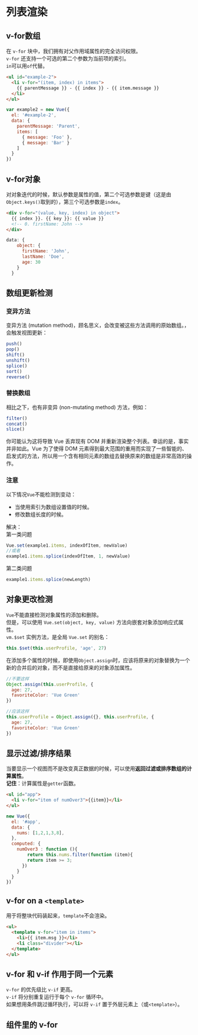 # 列表渲染

## v-for数组
在 `v-for` 块中，我们拥有对父作用域属性的完全访问权限。  
`v-for` 还支持一个可选的第二个参数为当前项的索引。  
`in`可以用`of`代替。
```html
<ul id="example-2">
  <li v-for="(item, index) in items">
    {{ parentMessage }} - {{ index }} - {{ item.message }}
  </li>
</ul>
```
```js
var example2 = new Vue({
  el: '#example-2',
  data: {
    parentMessage: 'Parent',
    items: [
      { message: 'Foo' },
      { message: 'Bar' }
    ]
  }
})
```

## v-for对象
对对象迭代的时候，默认参数是属性的值，第二个可选参数是键（这是由`Object.keys()`取到的），第三个可选参数是`index`。
```html
<div v-for="(value, key, index) in object">
  {{ index }}. {{ key }}: {{ value }}
  <!-- 0. firstName: John -->
</div>
```
```js
data: {
    object: {
      firstName: 'John',
      lastName: 'Doe',
      age: 30
    }
  }
```

## 数组更新检测
### 变异方法
变异方法 (mutation method)，顾名思义，会改变被这些方法调用的原始数组。，会触发视图更新：
```js
push()
pop()
shift()
unshift()
splice()
sort()
reverse()
```
### 替换数组
相比之下，也有非变异 (non-mutating method) 方法，例如：
```js
filter()
concat()
slice()
```
你可能认为这将导致 Vue 丢弃现有 DOM 并重新渲染整个列表。幸运的是，事实并非如此。Vue 为了使得 DOM 元素得到最大范围的重用而实现了一些智能的、启发式的方法，所以用一个含有相同元素的数组去替换原来的数组是非常高效的操作。

### 注意
以下情况`Vue`不能检测到变动：
- 当使用索引为数组设置值的时候。
- 修改数组长度的时候。

解决：  
第一类问题
```js
Vue.set(example1.items, indexOfItem, newValue)
//或者
example1.items.splice(indexOfItem, 1, newValue)
```
第二类问题
```js
example1.items.splice(newLength)
```


## 对象更改检测
`Vue`不能直接检测对象属性的添加和删除。  
但是，可以使用 `Vue.set(object, key, value)` 方法向嵌套对象添加响应式属性。  
`vm.$set` 实例方法，是全局 `Vue.set` 的别名：
```js
this.$set(this.userProfile, 'age', 27)
```

在添加多个属性的时候，即使用`Object.assign`时，应该将原来的对象替换为一个新的合并后的对象，而不是直接给原来的对象添加属性。
```js
//不要这样
Object.assign(this.userProfile, {
  age: 27,
  favoriteColor: 'Vue Green'
})

//应该这样
this.userProfile = Object.assign({}, this.userProfile, {
  age: 27,
  favoriteColor: 'Vue Green'
})
```


## 显示过滤/排序结果
当要显示一个视图而不是改变真正数据的时候，可以使用**返回过滤或排序数组的计算属性**。  
**记住**：计算属性是`getter`函数。
```html
<ul id="app">
  <li v-for="item of numOver3">{{item}}</li>
</ul>
```
```js
new Vue({
  el: '#app',
  data: {
    nums: [1,2,1,3,8], 
  },
  computed: {
  	numOver3 : function (){
    	return this.nums.filter(function (item){
      	return item >= 3;
      })
    }
  }
})
```

## v-for on a `<template>`
用于将整块代码装起来，`template`不会渲染。  
```html
<ul>
  <template v-for="item in items">
    <li>{{ item.msg }}</li>
    <li class="divider"></li>
  </template>
</ul>
```

## v-for 和 v-if 作用于同一个元素
`v-for` 的优先级比 `v-if` 更高。  
`v-if` 将分别重复运行于每个 `v-for` 循环中。  
如果想用条件跳过循环执行，可以将 `v-if` 置于外层元素上（或`<template>`）。

## 组件里的 v-for